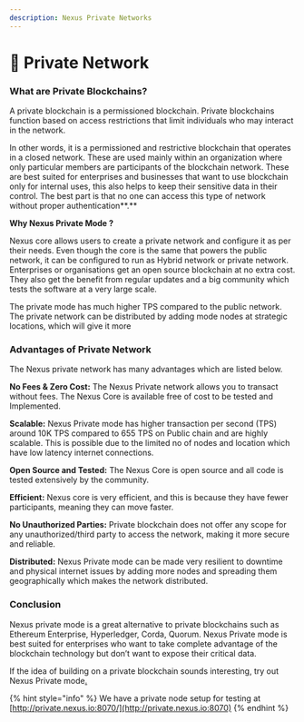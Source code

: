 ```yaml
---
description: Nexus Private Networks
---
```


# 🔐 Private Network

### **What are Private Blockchains?**

A private blockchain is a permissioned blockchain. Private blockchains function based on access restrictions that limit individuals who may interact in the network.

In other words, it is a permissioned and restrictive blockchain that operates in a closed network. These are used mainly within an organization where only particular members are participants of the blockchain network. These are best suited for enterprises and businesses that want to use blockchain only for internal uses, this also helps to keep their sensitive data in their control. The best part is that no one can access this type of network without proper authentication**.**

**Why Nexus Private Mode ?**

Nexus core allows users to create a private network and configure it as per their needs. Even though the core is the same that powers the public network, it can be configured to run as Hybrid network or private network. Enterprises or organisations get an open source blockchain at no extra cost. They also get the benefit from regular updates and a big community which tests the software at a very large scale.

The private mode has much higher TPS compared to the public network. The private network can be distributed by adding mode nodes at strategic locations, which will give it more

### **Advantages of Private Network**

The Nexus private network has many advantages which are listed below.&#x20;

**No Fees & Zero Cost:** The Nexus Private network allows you to transact without fees. The Nexus Core is available free of cost to be tested and Implemented.

**Scalable:**  Nexus Private mode has higher transaction per second (TPS) around 10K TPS compared to 655 TPS on Public chain and are highly scalable. This is possible due to the limited no of nodes and location which have low latency internet connections.&#x20;

**Open Source and Tested:** The Nexus Core is open source and all code is tested extensively by the community.&#x20;

**Efficient:** Nexus core is very efficient, and this is because they have fewer participants, meaning they can move faster.

**No Unauthorized Parties:** Private blockchain does not offer any scope for any unauthorized/third party to access the network, making it more secure and reliable.

**Distributed:** Nexus Private mode can be made very resilient to downtime and physical internet issues by adding more nodes and spreading them geographically which makes the network distributed.&#x20;

### Conclusion

Nexus private mode is a great alternative to private blockchains such as Ethereum Enterprise, Hyperledger, Corda, Quorum. Nexus Private mode is best suited for enterprises who want to take complete advantage of the blockchain technology but don’t want to expose their critical data.&#x20;

If the idea of building on a private blockchain sounds interesting, try out Nexus Private mode[.](https://www.blockchain-council.org/certifications/certified-blockchain-professional-expert/)&#x20;

{% hint style="info" %}
We have a private node setup for testing at [http://private.nexus.io:8070/](http://private.nexus.io:8070)
{% endhint %}

